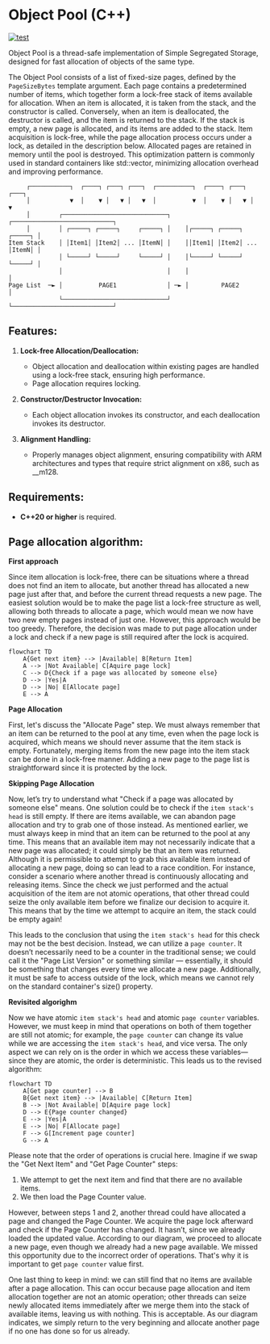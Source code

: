 # Object Pool (C++)

[![test](https://github.com/andatr/object_pool/actions/workflows/test.yml/badge.svg)](https://github.com/andatr/object_pool/actions/workflows/test.yml)

Object Pool is a thread-safe implementation of Simple Segregated Storage, designed for fast allocation of objects of the same type.

The Object Pool consists of a list of fixed-size pages, defined by the `PageSizeBytes` template argument.
Each page contains a predetermined number of items, which together form a lock-free stack of items available for allocation.
When an item is allocated, it is taken from the stack, and the constructor is called.
Conversely, when an item is deallocated, the destructor is called, and the item is returned to the stack.
If the stack is empty, a new page is allocated, and its items are added to the stack.
Item acquisition is lock-free, while the page allocation process occurs under a lock, as detailed in the description below.
Allocated pages are retained in memory until the pool is destroyed.
This optimization pattern is commonly used in standard containers like std::vector, minimizing allocation overhead and improving performance.

```
     ┌───────────┐  ┌────┐ ┌───┐ ┌───┐  ┌──────────┐  ┌────┐ ┌───┐ ┌───┐      
     │           ▼  │    ▼ │   ▼ │   ▼  │          ▼  │    ▼ │   ▼ │   ▼      
     │        ┌─────────────────────────────┐    ┌────────────────────────────┐
     │        │ ┌─────┐ ┌─────┐     ┌─────┐ │    │┌─────┐ ┌─────┐     ┌─────┐ │
Item Stack    │ │Item1│ │Item2│ ... │ItemN│ │    ││Item1│ │Item2│ ... │ItemN│ │
              │ └─────┘ └─────┘     └─────┘ │    │└─────┘ └─────┘     └─────┘ │
              │                             │    │                            │
Page List  ─► │          PAGE1              │ ─► │         PAGE2              │
              └─────────────────────────────┘    └────────────────────────────┘
```

## Features:

1. **Lock-free Allocation/Deallocation:** 
   - Object allocation and deallocation within existing pages are handled using a lock-free stack, ensuring high performance.
   - Page allocation requires locking.

2. **Constructor/Destructor Invocation:**
   - Each object allocation invokes its constructor, and each deallocation invokes its destructor.

3. **Alignment Handling:**  
   - Properly manages object alignment, ensuring compatibility with ARM architectures and types that require strict alignment on x86, such as __m128.

## Requirements:

- **C++20 or higher** is required.

## Page allocation algorithm:

**First approach**

Since item allocation is lock-free, there can be situations where a thread does not find an item to allocate, but another thread has allocated a new page just after that, and before the current thread requests a new page.
The easiest solution would be to make the page list a lock-free structure as well, allowing both threads to allocate a page, which would mean we now have two new empty pages instead of just one.
However, this approach would be too greedy.
Therefore, the decision was made to put page allocation under a lock and check if a new page is still required after the lock is acquired.

```mermaid
flowchart TD
    A{Get next item} --> |Available| B[Return Item]
    A --> |Not Available| C[Aquire page lock]
    C --> D{Check if a page was allocated by someone else}
    D --> |Yes|A
    D --> |No| E[Allocate page]
    E --> A
```
  
**Page Allocation**

First, let's discuss the "Allocate Page" step.
We must always remember that an item can be returned to the pool at any time, even when the page lock is acquired, which means we should never assume that the item stack is empty.
Fortunately, merging items from the new page into the item stack can be done in a lock-free manner.
Adding a new page to the page list is straightforward since it is protected by the lock.

**Skipping Page Allocation**

Now, let’s try to understand what "Check if a page was allocated by someone else" means.
One solution could be to check if the `item stack's head` is still empty.
If there are items available, we can abandon page allocation and try to grab one of those instead.
As mentioned earlier, we must always keep in mind that an item can be returned to the pool at any time.
This means that an available item may not necessarily indicate that a new page was allocated; it could simply be that an item was returned.
Although it is permissible to attempt to grab this available item instead of allocating a new page, doing so can lead to a race condition.
For instance, consider a scenario where another thread is continuously allocating and releasing items.
Since the check we just performed and the actual acquisition of the item are not atomic operations, that other thread could seize the only available item before we finalize our decision to acquire it.
This means that by the time we attempt to acquire an item, the stack could be empty again!


This leads to the conclusion that using the `item stack's head` for this check may not be the best decision. Instead, we can utilize a `page counter`.
It doesn’t necessarily need to be a counter in the traditional sense; we could call it the "Page List Version" or something similar — essentially, it should be something that changes every time we allocate a new page.
Additionally, it must be safe to access outside of the lock, which means we cannot rely on the standard container's size() property.

**Revisited algorighm**

Now we have atomic `item stack's head` and atomic `page counter` variables.
However, we must keep in mind that operations on both of them together are still not atomic; for example, the `page counter` can change its value while we are accessing the `item stack's head`, and vice versa.
The only aspect we can rely on is the order in which we access these variables—since they are atomic, the order is deterministic.
This leads us to the revised algorithm:

```mermaid
flowchart TD
    A[Get page counter] --> B
    B{Get next item} --> |Available| C[Return Item]
    B --> |Not Available| D[Aquire page lock]
    D --> E{Page counter changed}
    E --> |Yes|A
    E --> |No| F[Allocate page]
    F --> G[Increment page counter]
    G --> A
```

Please note that the order of operations is crucial here.
Imagine if we swap the "Get Next Item" and "Get Page Counter" steps:
1) We attempt to get the next item and find that there are no available items.
2) We then load the Page Counter value.

However, between steps 1 and 2, another thread could have allocated a page and changed the Page Counter.
We acquire the page lock afterward and check if the Page Counter has changed.
It hasn’t, since we already loaded the updated value.
According to our diagram, we proceed to allocate a new page, even though we already had a new page available.
We missed this opportunity due to the incorrect order of operations.
That's why it is important to get `page counter` value first.


One last thing to keep in mind: we can still find that no items are available after a page allocation.
This can occur because page allocation and item allocation together are not an atomic operation; other threads can seize newly allocated items immediately after we merge them into the stack of available items, leaving us with nothing.
This is acceptable.
As our diagram indicates, we simply return to the very beginning and allocate another page if no one has done so for us already.
